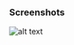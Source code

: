 ### Screenshots

![alt text](https://github.com/andreiseverin/WeaponMod-guns-backup/blob/main/Plugins/wpn_cyclone/cyclone.png?raw=true)
